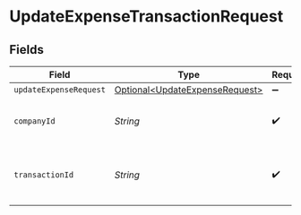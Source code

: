 # UpdateExpenseTransactionRequest


## Fields

| Field                                                                              | Type                                                                               | Required                                                                           | Description                                                                        | Example                                                                            |
| ---------------------------------------------------------------------------------- | ---------------------------------------------------------------------------------- | ---------------------------------------------------------------------------------- | ---------------------------------------------------------------------------------- | ---------------------------------------------------------------------------------- |
| `updateExpenseRequest`                                                             | [Optional\<UpdateExpenseRequest>](../../models/components/UpdateExpenseRequest.md) | :heavy_minus_sign:                                                                 | N/A                                                                                |                                                                                    |
| `companyId`                                                                        | *String*                                                                           | :heavy_check_mark:                                                                 | Unique identifier for a company.                                                   | 8a210b68-6988-11ed-a1eb-0242ac120002                                               |
| `transactionId`                                                                    | *String*                                                                           | :heavy_check_mark:                                                                 | The unique identifier for your SMB's transaction.                                  | 336694d8-2dca-4cb5-a28d-3ccb83e55eee                                               |
